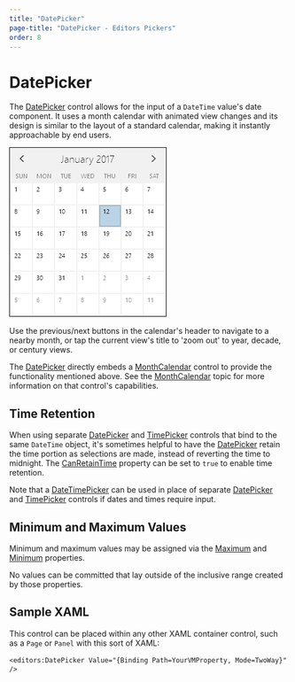 ```yaml
---
title: "DatePicker"
page-title: "DatePicker - Editors Pickers"
order: 8
---
```

# DatePicker

The [DatePicker](xref:@ActiproUIRoot.Controls.Editors.DatePicker) control allows for the input of a `DateTime` value's date component.  It uses a month calendar with animated view changes and its design is similar to the layout of a standard calendar, making it instantly approachable by end users.

![Screenshot](../images/datepicker.png)

Use the previous/next buttons in the calendar's header to navigate to a nearby month, or tap the current view's title to 'zoom out' to year, decade, or century views.

The [DatePicker](xref:@ActiproUIRoot.Controls.Editors.DatePicker) directly embeds a [MonthCalendar](../other-controls/monthcalendar.md) control to provide the functionality mentioned above.  See the [MonthCalendar](../other-controls/monthcalendar.md) topic for more information on that control's capabilities.

## Time Retention

When using separate [DatePicker](xref:@ActiproUIRoot.Controls.Editors.DatePicker) and [TimePicker](xref:@ActiproUIRoot.Controls.Editors.TimePicker) controls that bind to the same `DateTime` object, it's sometimes helpful to have the [DatePicker](xref:@ActiproUIRoot.Controls.Editors.DatePicker) retain the time portion as selections are made, instead of reverting the time to midnight.  The [CanRetainTime](xref:@ActiproUIRoot.Controls.Editors.DatePicker.CanRetainTime) property can be set to `true` to enable time retention.

Note that a [DateTimePicker](xref:@ActiproUIRoot.Controls.Editors.DateTimePicker) can be used in place of separate [DatePicker](xref:@ActiproUIRoot.Controls.Editors.DatePicker) and [TimePicker](xref:@ActiproUIRoot.Controls.Editors.TimePicker) controls if dates and times require input.

## Minimum and Maximum Values

Minimum and maximum values may be assigned via the [Maximum](xref:@ActiproUIRoot.Controls.Editors.DatePicker.Maximum) and [Minimum](xref:@ActiproUIRoot.Controls.Editors.DatePicker.Minimum) properties.

No values can be committed that lay outside of the inclusive range created by those properties.

## Sample XAML

This control can be placed within any other XAML container control, such as a `Page` or `Panel` with this sort of XAML:

```xaml
<editors:DatePicker Value="{Binding Path=YourVMProperty, Mode=TwoWay}" />
```
